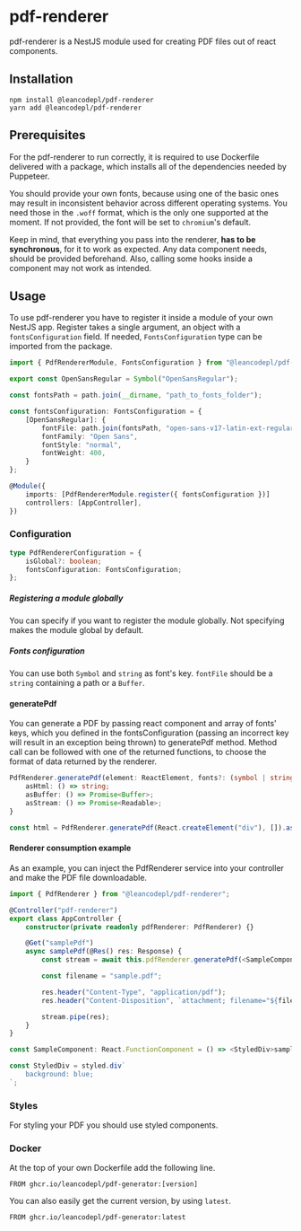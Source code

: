 # pdf-renderer

pdf-renderer is a NestJS module used for creating PDF files out of react components.

## Installation

```
npm install @leancodepl/pdf-renderer
yarn add @leancodepl/pdf-renderer
```

## Prerequisites

For the pdf-renderer to run correctly, it is required to use Dockerfile delivered with a package, which installs all of
the dependencies needed by Puppeteer.

You should provide your own fonts, because using one of the basic ones may result in inconsistent behavior across
different operating systems. You need those in the `.woff` format, which is the only one supported at the moment. If not
provided, the font will be set to `chromium`'s default.

Keep in mind, that everything you pass into the renderer, **has to be synchronous**, for it to work as expected. Any
data component needs, should be provided beforehand. Also, calling some hooks inside a component may not work as
intended.

## Usage

To use pdf-renderer you have to register it inside a module of your own NestJS app. Register takes a single argument, an
object with a `fontsConfiguration` field. If needed, `FontsConfiguration` type can be imported from the package.

```ts
import { PdfRendererModule, FontsConfiguration } from "@leancodepl/pdf-renderer";

export const OpenSansRegular = Symbol("OpenSansRegular");

const fontsPath = path.join(__dirname, "path_to_fonts_folder");

const fontsConfiguration: FontsConfiguration = {
    [OpenSansRegular]: {
        fontFile: path.join(fontsPath, "open-sans-v17-latin-ext-regular.woff"),
        fontFamily: "Open Sans",
        fontStyle: "normal",
        fontWeight: 400,
    }
};

@Module({
    imports: [PdfRendererModule.register({ fontsConfiguration })]
    controllers: [AppController],
})
```

### Configuration

```ts
type PdfRendererConfiguration = {
    isGlobal?: boolean;
    fontsConfiguration: FontsConfiguration;
};
```

##### Registering a module globally

You can specify if you want to register the module globally. Not specifying makes the module global by default.

##### Fonts configuration

You can use both `Symbol` and `string` as font's key. `fontFile` should be a `string` containing a path or a `Buffer`.

#### generatePdf

You can generate a PDF by passing react component and array of fonts' keys, which you defined in the fontsConfiguration
(passing an incorrect key will result in an exception being thrown) to generatePdf method. Method call can be followed
with one of the returned functions, to choose the format of data returned by the renderer.

```ts
PdfRenderer.generatePdf(element: ReactElement, fonts?: (symbol | string)[]): {
    asHtml: () => string;
    asBuffer: () => Promise<Buffer>;
    asStream: () => Promise<Readable>;
}
```

```ts
const html = PdfRenderer.generatePdf(React.createElement("div"), []).asHtml();
```

#### Renderer consumption example

As an example, you can inject the PdfRenderer service into your controller and make the PDF file downloadable.

```ts
import { PdfRenderer } from "@leancodepl/pdf-renderer";

@Controller("pdf-renderer")
export class AppController {
    constructor(private readonly pdfRenderer: PdfRenderer) {}

    @Get("samplePdf")
    async samplePdf(@Res() res: Response) {
        const stream = await this.pdfRenderer.generatePdf(<SampleComponent />, [OpenSansRegular]).asStream();

        const filename = "sample.pdf";

        res.header("Content-Type", "application/pdf");
        res.header("Content-Disposition", `attachment; filename="${filename}"`);

        stream.pipe(res);
    }
}

const SampleComponent: React.FunctionComponent = () => <StyledDiv>sample pdf generator component</StyledDiv>;

const StyledDiv = styled.div`
    background: blue;
`;
```

### Styles

For styling your PDF you should use styled components.

### Docker

At the top of your own Dockerfile add the following line.

`FROM ghcr.io/leancodepl/pdf-generator:[version]`

You can also easily get the current version, by using `latest`.

`FROM ghcr.io/leancodepl/pdf-generator:latest`
